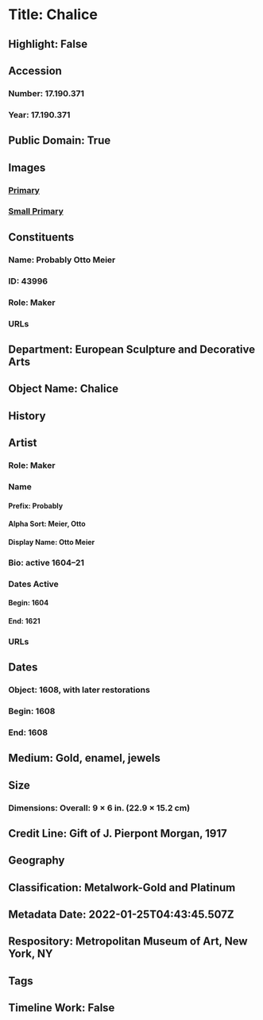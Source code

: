 # Title: Chalice
## Highlight: False
## Accession
### Number: 17.190.371
### Year: 17.190.371
## Public Domain: True
## Images
### [Primary](https://images.metmuseum.org/CRDImages/es/original/DT292691.jpg)
### [Small Primary](https://images.metmuseum.org/CRDImages/es/web-large/DT292691.jpg)
## Constituents
### Name: Probably Otto Meier
### ID: 43996
### Role: Maker
### URLs
## Department: European Sculpture and Decorative Arts
## Object Name: Chalice
## History
## Artist
### Role: Maker
### Name
#### Prefix: Probably
#### Alpha Sort: Meier, Otto
#### Display Name: Otto Meier
### Bio: active 1604–21
### Dates Active
#### Begin: 1604
#### End: 1621
### URLs
## Dates
### Object: 1608, with later restorations
### Begin: 1608
### End: 1608
## Medium: Gold, enamel, jewels
## Size
### Dimensions: Overall: 9 × 6 in. (22.9 × 15.2 cm)
## Credit Line: Gift of J. Pierpont Morgan, 1917
## Geography
## Classification: Metalwork-Gold and Platinum
## Metadata Date: 2022-01-25T04:43:45.507Z
## Respository: Metropolitan Museum of Art, New York, NY
## Tags
## Timeline Work: False
